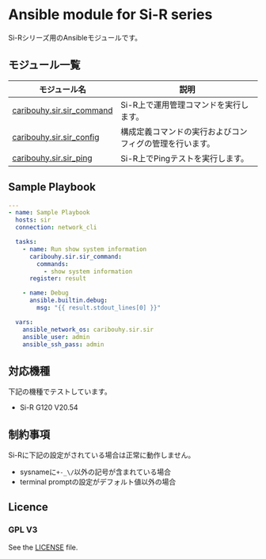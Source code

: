 # Ansible module for Si-R series

Si-Rシリーズ用のAnsibleモジュールです。

## モジュール一覧

モジュール名 | 説明
--- | ---
[caribouhy.sir.sir_command](docs/caribouhy.sir.sir_command_module.rst)|Si-R上で運用管理コマンドを実行します。
[caribouhy.sir.sir_config](docs/caribouhy.sir.sir_config_module.rst)|構成定義コマンドの実行およびコンフィグの管理を行います。
[caribouhy.sir.sir_ping](docs/caribouhy.sir.sir_ping_module.rst)|Si-R上でPingテストを実行します。

## Sample Playbook
```yaml
---
- name: Sample Playbook
  hosts: sir
  connection: network_cli

  tasks:
    - name: Run show system information
      caribouhy.sir.sir_command:
        commands:
          - show system information
      register: result

    - name: Debug
      ansible.builtin.debug:
        msg: "{{ result.stdout_lines[0] }}"

  vars:
    ansible_network_os: caribouhy.sir.sir
    ansible_user: admin
    ansible_ssh_pass: admin
```

## 対応機種
下記の機種でテストしています。
- Si-R G120 V20.54

## 制約事項
Si-Rに下記の設定がされている場合は正常に動作しません。
- sysnameに`+-_\/`以外の記号が含まれている場合
- terminal promptの設定がデフォルト値以外の場合

## Licence
### GPL V3
See the [LICENSE](LICENSE) file.